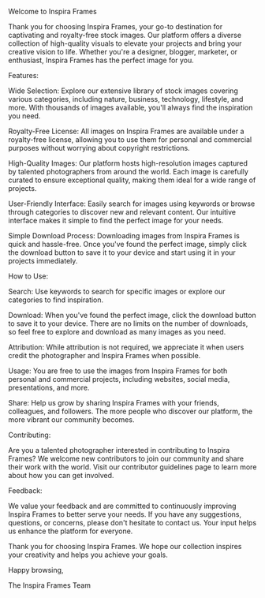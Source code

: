 Welcome to Inspira Frames

Thank you for choosing Inspira Frames, your go-to destination for captivating and royalty-free stock images. Our platform offers a diverse collection of high-quality visuals to elevate your projects and bring your creative vision to life. Whether you're a designer, blogger, marketer, or enthusiast, Inspira Frames has the perfect image for you.

Features:

Wide Selection: Explore our extensive library of stock images covering various categories, including nature, business, technology, lifestyle, and more. With thousands of images available, you'll always find the inspiration you need.

Royalty-Free License: All images on Inspira Frames are available under a royalty-free license, allowing you to use them for personal and commercial purposes without worrying about copyright restrictions.

High-Quality Images: Our platform hosts high-resolution images captured by talented photographers from around the world. Each image is carefully curated to ensure exceptional quality, making them ideal for a wide range of projects.

User-Friendly Interface: Easily search for images using keywords or browse through categories to discover new and relevant content. Our intuitive interface makes it simple to find the perfect image for your needs.

Simple Download Process: Downloading images from Inspira Frames is quick and hassle-free. Once you've found the perfect image, simply click the download button to save it to your device and start using it in your projects immediately.

How to Use:

Search: Use keywords to search for specific images or explore our categories to find inspiration.

Download: When you've found the perfect image, click the download button to save it to your device. There are no limits on the number of downloads, so feel free to explore and download as many images as you need.

Attribution: While attribution is not required, we appreciate it when users credit the photographer and Inspira Frames when possible.

Usage: You are free to use the images from Inspira Frames for both personal and commercial projects, including websites, social media, presentations, and more.

Share: Help us grow by sharing Inspira Frames with your friends, colleagues, and followers. The more people who discover our platform, the more vibrant our community becomes.

Contributing:

Are you a talented photographer interested in contributing to Inspira Frames? We welcome new contributors to join our community and share their work with the world. Visit our contributor guidelines page to learn more about how you can get involved.

Feedback:

We value your feedback and are committed to continuously improving Inspira Frames to better serve your needs. If you have any suggestions, questions, or concerns, please don't hesitate to contact us. Your input helps us enhance the platform for everyone.

Thank you for choosing Inspira Frames. We hope our collection inspires your creativity and helps you achieve your goals.

Happy browsing,

The Inspira Frames Team

